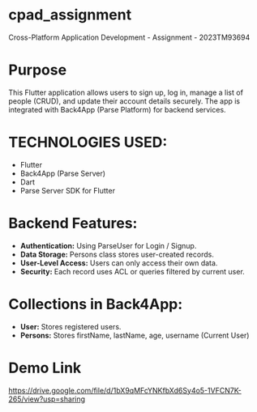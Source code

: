 # cpad_assignment

Cross-Platform Application Development - Assignment - 2023TM93694

# Purpose

This Flutter application allows users to sign up, log in, manage a list of people (CRUD), and update their account details securely. The app is integrated with Back4App (Parse Platform) for backend services.

# TECHNOLOGIES USED:

- Flutter
- Back4App (Parse Server)
- Dart
- Parse Server SDK for Flutter

# Backend Features:
- **Authentication:** Using ParseUser for Login / Signup.
- **Data Storage:** Persons class stores user-created records.
- **User-Level Access:** Users can only access their own data.
- **Security:** Each record uses ACL or queries filtered by current user.

# Collections in Back4App:
- **User:** Stores registered users.
- **Persons:** Stores firstName, lastName, age, username (Current User)

# Demo Link

https://drive.google.com/file/d/1bX9qMFcYNKfbXd6Sy4o5-1VFCN7K-265/view?usp=sharing
